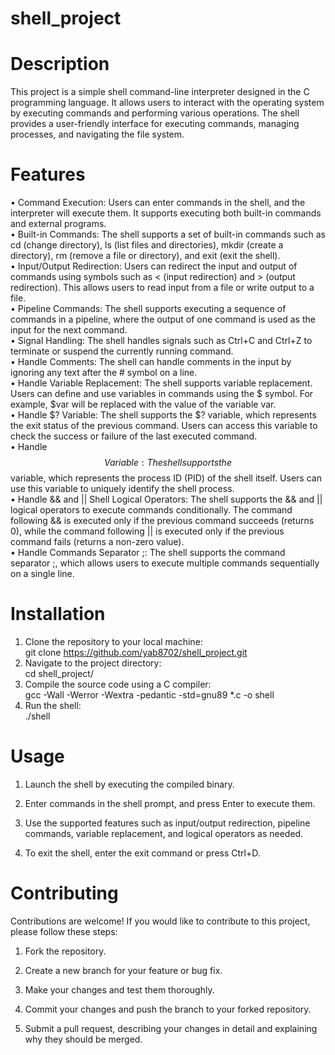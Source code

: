 # shell_project

# Description

This project is a simple shell command-line interpreter designed in the C programming language. It allows users to interact with the operating system by executing commands and performing various operations. The shell provides a user-friendly interface for executing commands, managing processes, and navigating the file system.

# Features

• Command Execution: Users can enter commands in the shell, and the interpreter will execute them. It supports executing both built-in commands and external programs.  
• Built-in Commands: The shell supports a set of built-in commands such as cd (change directory), ls (list files and directories), mkdir (create a directory), rm (remove a file or directory), and exit (exit the shell).  
• Input/Output Redirection: Users can redirect the input and output of commands using symbols such as < (input redirection) and > (output redirection). This allows users to read input from a file or write output to a file.  
• Pipeline Commands: The shell supports executing a sequence of commands in a pipeline, where the output of one command is used as the input for the next command.  
• Signal Handling: The shell handles signals such as Ctrl+C and Ctrl+Z to terminate or suspend the currently running command.  
• Handle Comments: The shell can handle comments in the input by ignoring any text after the # symbol on a line.  
• Handle Variable Replacement: The shell supports variable replacement. Users can define and use variables in commands using the $ symbol. For example, $var will be replaced with the value of the variable var.     
• Handle $? Variable: The shell supports the $? variable, which represents the exit status of the previous command. Users can access this variable to check the success or failure of the last executed command.       
• Handle $$ Variable: The shell supports the $$ variable, which represents the process ID (PID) of the shell itself. Users can use this variable to uniquely identify the shell process.  
• Handle && and || Shell Logical Operators: The shell supports the && and || logical operators to execute commands conditionally. The command following && is executed only if the previous command succeeds (returns 0), while the command following || is executed only if the previous command fails (returns a non-zero value).  
• Handle Commands Separator ;: The shell supports the command separator ;, which allows users to execute multiple commands sequentially on a single line.

# Installation

1. Clone the repository to your local machine:  
   git clone https://github.com/yab8702/shell_project.git
2. Navigate to the project directory:  
   cd shell_project/
3. Compile the source code using a C compiler:  
   gcc -Wall -Werror -Wextra -pedantic -std=gnu89 \*.c -o shell
4. Run the shell:  
   ./shell

# Usage

1. Launch the shell by executing the compiled binary.

2. Enter commands in the shell prompt, and press Enter to execute them.

3. Use the supported features such as input/output redirection, pipeline commands, variable replacement, and logical operators as needed.

4. To exit the shell, enter the exit command or press Ctrl+D.

# Contributing

Contributions are welcome! If you would like to contribute to this project, please follow these steps:

1. Fork the repository.

2. Create a new branch for your feature or bug fix.

3. Make your changes and test them thoroughly.

4. Commit your changes and push the branch to your forked repository.

5. Submit a pull request, describing your changes in detail and explaining why they should be merged.
